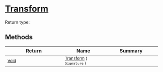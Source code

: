 # [Transform](./Scale-100663815.md)


Return type:
## Methods

| Return | Name | Summary | 
| --- | --- | --- | 
| <sub>[Void](https://docs.microsoft.com/en-us/dotnet/api/System.Void)</sub><img width=200/>| <sub>[Transform](./Scale-100663815.md) ( [`Signature`](./../../../../Signature.md) )</sub>| <sub></sub><img width=200/>| <br>


